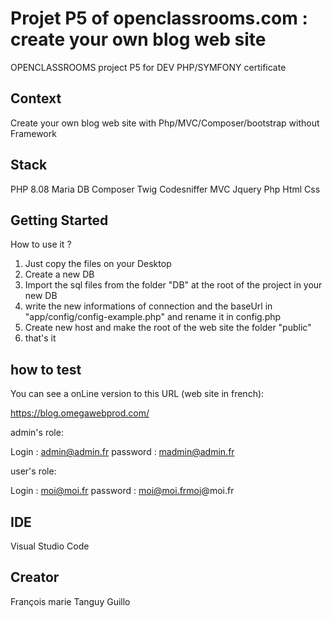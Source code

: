# Projet P5 of openclassrooms.com : create your own blog web site

OPENCLASSROOMS project P5 for DEV PHP/SYMFONY certificate

## Context

Create your own blog web site with Php/MVC/Composer/bootstrap without Framework

## Stack

 PHP 8.08
 Maria DB
 Composer
 Twig
 Codesniffer
 MVC
 Jquery
 Php
 Html
 Css


## Getting Started

How to use it ?

1) Just copy the files on your Desktop
2) Create a new DB
3) Import the sql files from the folder "DB" at the root of the project in your new DB
4) write the new informations of connection and the baseUrl  in "app/config/config-example.php" and rename it in config.php
5) Create new host and make the root of the web site the folder "public"
6) that's it

## how to test

You can see a onLine version to this URL (web site in french):

<https://blog.omegawebprod.com/>

admin's role:

Login : admin@admin.fr
password : madmin@admin.fr

user's role:

Login : moi@moi.fr
password : moi@moi.frmoi@moi.fr

## IDE

Visual Studio Code

## Creator

François marie Tanguy Guillo
